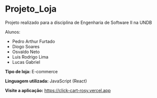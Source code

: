 # Projeto_Loja

Projeto realizado para a disciplina de Engenharia de Software II na UNDB  

Alunos:  
- Pedro Arthur Furtado  
- Diogo Soares  
- Osvaldo Neto  
- Luis Rodrigo Lima
- Lucas Gabriel

**Tipo de loja:** E-commerce

**Linguagem utilizada:** JavaScript (React)

**Visite a aplicação:** https://click-cart-rosy.vercel.app
 
